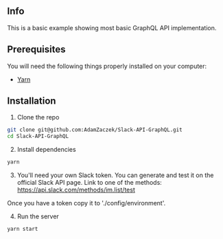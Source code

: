 ## Info

This is a basic example showing most basic GraphQL API implementation.

## Prerequisites

You will need the following things properly installed on your computer:
* [Yarn](https://yarnpkg.com/en/docs/install)

## Installation

1. Clone the repo
```bash
git clone git@github.com:AdamZaczek/Slack-API-GraphQL.git
cd Slack-API-GraphQL
```

2. Install dependencies
```bash
yarn
```

3. You'll need your own Slack token. You can generate and test it on the official Slack API page. Link to one of the methods: https://api.slack.com/methods/im.list/test

Once you have a token copy it to './config/environment'.

4. Run the server
```bash
yarn start
```

